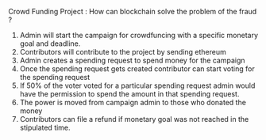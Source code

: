 Crowd Funding Project : How can blockchain solve the problem of the fraud ? 
1. Admin will start the campaign for crowdfuncing with a specific monetary goal and deadline.
2. Contributors will contribute to the project by sending ethereum
3. Admin creates a spending request to spend money for the campaign
4. Once the spending request gets created contributor can start voting for the spending request
5. If 50% of the voter voted for a particular spending request admin would have the permission to spend the amount in that spending request.
6. The power is moved from campaign admin to those who donated the money
7. Contributors can file a refund if monetary goal was not reached in the stipulated time. 
